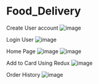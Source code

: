 # Food_Delivery
Create User account
![image](https://github.com/sameerkch12/Food_Delivery/assets/62991891/77723650-bf70-4913-8d29-2782930611b3)

Login User
![image](https://github.com/sameerkch12/Food_Delivery/assets/62991891/e3d66325-6212-4ce7-b7f2-793a9a10e414)

Home Page
![image](https://github.com/sameerkch12/Food_Delivery/assets/62991891/86b9afda-28b2-4b78-b541-74d70d52e388)
![image](https://github.com/sameerkch12/Food_Delivery/assets/62991891/da87c4c9-c1bf-4fc1-b955-a42e2caee4ed)

Add to Card Using Redux
![image](https://github.com/sameerkch12/Food_Delivery/assets/62991891/6d9b5aaf-3c04-4c5a-934f-1f02616582bf)

Order History 
![image](https://github.com/sameerkch12/Food_Delivery/assets/62991891/2ac47efc-3ba2-4865-802e-32930674ccda)
